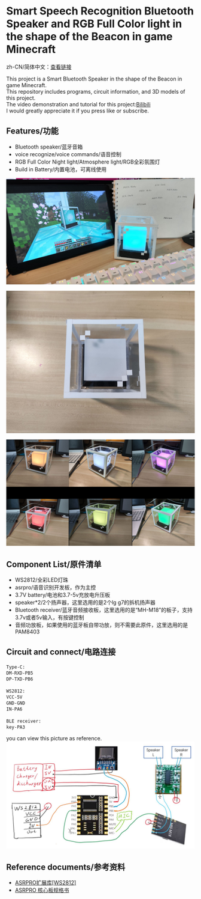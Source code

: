 # Smart Speech Recognition Bluetooth Speaker and RGB Full Color light in the shape of the Beacon in game Minecraft

zh-CN/简体中文：[查看链接](https://) <br>

This project is a Smart Bluetooth Speaker in the shape of the Beacon in game Minecraft. <br>
This repository includes programs, circuit information, and 3D models of this project. <br>
The video demonstration and tutorial for this project:[Bilibili](https://www.bilibili.com/video/av1401504252/) <br>
I would greatly appreciate it if you press like or subscribe. <br>

## Features/功能
* Bluetooth speaker/蓝牙音箱
* voice recognize/voice commands/语音控制
* RGB Full Color Night light/Atmosphere light/RGB全彩氛围灯
* Build in Battery/内置电池，可离线使用

![pic1](https://github.com/MRCX-Personal/Smart_Bluetooth_Speaker_Beacon/blob/main/pic/sample.jpg?raw=true)

![pic2](https://github.com/MRCX-Personal/Smart_Bluetooth_Speaker_Beacon/blob/main/pic/top.jpg?raw=true)

![pic3](https://github.com/MRCX-Personal/Smart_Bluetooth_Speaker_Beacon/blob/main/pic/colourful.jpg?raw=true)

## Component List/原件清单
* WS2812/全彩LED灯珠
* asrpro/语音识别开发板，作为主控
* 3.7V battery/电池和3.7-5v充放电升压板
* speaker*2/2个扬声器，这里选用的是2个lg g7的拆机扬声器
* Bluetooth receiver/蓝牙音频接收板，这里选用的是“MH-M18”的板子，支持3.7v或者5v输入，有按键控制
* 音频功放板，如果使用的蓝牙板自带功放，则不需要此原件，这里选用的是PAM8403

## Circuit and connect/电路连接

```
Type-C:
DM-RXD-PB5
DP-TXD-PB6

WS2812:
VCC-5V
GND-GND
IN-PA6

BLE receiver:
key-PA3 
```
you can view this picture as reference.
![pic4](https://github.com/MRCX-Personal/Smart_Bluetooth_Speaker_Beacon/blob/main/pic/connect.jpg?raw=true)


## Reference documents/参考资料
* [ASRPRO扩展库[WS2812]](https://haohaodada.com/new/bbs/forum.php?mod=viewthread&tid=860&extra=)
* [ASRPRO 核心板规格书](http://www.haohaodada.com/jpeguploadfile/twen/ASRPRO/ASRPROCoreV1.1.pdf)
